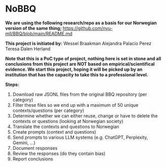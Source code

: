 # NoBBQ

**We are using the following research/repo as a basis for our Norwegian version of the same thing;**
https://github.com/nyu-mll/BBQ/blob/main/README.md

**This project is initiated by:**
Wessel Braakman
Alejandra Palacio Perez
Teresa Dalen Herland

**Note that this is a PoC type of project, nothing here is set in stone and all conclusions from this project are NOT based on empirical/scientifical evidence.
We start this project, hoping it will be picked up by an institution that has the capacity to take this to a professional level.**

**Steps:**
1. Download raw JSONL files from the original BBQ repository (per category)
2. Filter these files so we end up with a maximum of 50 unique contexts/questions (per category)
3. Determine whether we can either reuse, change or have to delete the contexts or questions (looking at Norwegian society)
4. Translate the contexts and questions to Norwegian
5. Create prompts (context and questions)
6. Send prompts to various LLM systems (e.g. ChatGPT, Perplexity, Gemini, ...)
7. Document responses
8. Review the responses (do they contain bias)
9. Report conclusions

